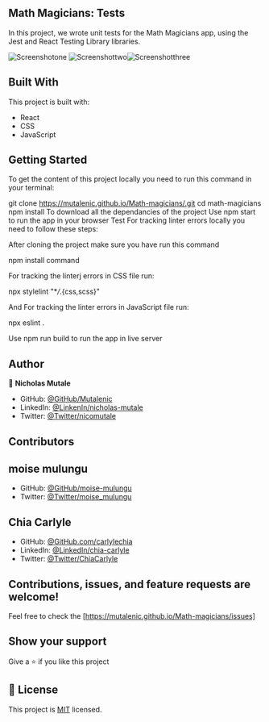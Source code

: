 ## Math Magicians: Tests
In this project, we wrote unit tests for the Math Magicians app, using the Jest and React Testing Library libraries.

![Screenshotone](https://user-images.githubusercontent.com/19844175/162332061-32eb84d2-6ced-433a-9420-04ac27a915b6.png)
![Screenshottwo](https://user-images.githubusercontent.com/19844175/162332083-b8c80e91-136b-41de-8d23-35772b771692.png)![Screenshotthree](https://user-images.githubusercontent.com/19844175/162332114-f4151799-cff9-49ed-b9d6-4e6cdd10997e.png)

## Built With
This project is built with: 
- React
- CSS
- JavaScript
## Getting Started
To get the content of this project locally you need to run this command in your terminal:

git clone https://mutalenic.github.io/Math-magicians/.git
cd math-magicians
npm install To download all the dependancies of the project
Use npm start to run the app in your browser
Test
For tracking linter errors locally you need to follow these steps:

After cloning the project make sure you have run this command

npm install command

For tracking the linterj errors in CSS file run:

npx stylelint "\*_/_.{css,scss}"

And For tracking the linter errors in JavaScript file run:

npx eslint .

Use npm run build to run the app in live server

## Author 
👤 **Nicholas Mutale**
 
 - GitHub: [@GitHub/Mutalenic](https://github.com/Mutalenic)
 - LinkedIn: [@LinkenIn/nicholas-mutale](https://www.linkedin.com/in/nicholas-mutale-715714124/)
 - Twitter: [@Twitter/nicomutale](https://twitter.com/nicomutale)

 ## Contributors
 ## moise mulungu
 - GitHub: [@GitHub/moise-mulungu](https://github.com/moise-mulungu)
 - Twitter: [@Twitter/moise_mulungu](https://twitter.com/moise_mulungu)

## Chia Carlyle
 - GitHub: [@GitHub.com/carlylechia](https://github.com/carlylechia)
 - LinkedIn: [@LinkedIn/chia-carlyle](https://www.linkedin.com/in/chia-carlyle/)
 - Twitter: [@Twitter/ChiaCarlyle](https://twitter.com/ChiaCarlyle)


## Contributions, issues, and feature requests are welcome!

Feel free to check the [https://mutalenic.github.io/Math-magicians/issues]

## Show your support

Give a ⭐️ if you like this project

## 📝 License

This project is [MIT](./MIT.md) licensed.
